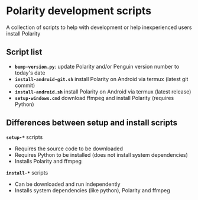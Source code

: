 # Polarity development scripts

A collection of scripts to help with development or help inexperienced users install Polarity

## Script list

* **`bump-version.py`**: update Polarity and/or Penguin version number to today's date
* **`install-android-git.sh`** install Polarity on Android via termux (latest git commit)
* **`install-android.sh`** install Polarity on Android via termux (latest release)
* **`setup-windows.cmd`** download ffmpeg and install Polarity (requires Python)

## Differences between setup and install scripts

**`setup-*`** scripts

* Requires the source code to be downloaded
* Requires Python to be installed (does not install system dependencies)
* Installs Polarity and ffmpeg

**`install-*`** scripts

* Can be downloaded and run independently
* Installs system dependencies (like python), Polarity and ffmpeg
